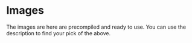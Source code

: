 # Images 

The images are here are precompiled and ready to use. You can use the description to find your pick of the above.
